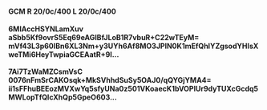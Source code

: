 #### GCM R 20/0c/400 L 20/0c/400
**6MIAccHSYNLamXuv**<br/>**aSbb5Kf9ovrS5Eq69eAGIBfJLoB1R7vbuR+C22wTEyM=**<br/>**mVf43L3p60IBn6XL3Nm+y3UYh6Af8MO3JPlN0K1mEfQhlYZgsodYHIsXweTMi6HeyTwpiaGCEAatR+9I...**<br/><br/>
**7Ai7TzWaMZCsmVsC**<br/>**0076nFmSrCAKOsqk+MkSVhhdSuSy5OAJ0/qQYGjYMA4=**<br/>**ii1sFFhuBEEozMVXwYq5sfyUNa0z501VKoaecK1bVOPlUr9dyTUXcGcdq5MWLopTfQlcXhQp5GpeO603...**